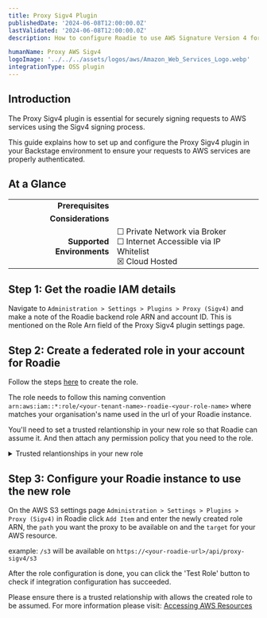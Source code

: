 ```yaml
---
title: Proxy Sigv4 Plugin
publishedDate: '2024-06-08T12:00:00.0Z'
lastValidated: '2024-06-08T12:00:00.0Z'
description: How to configure Roadie to use AWS Signature Version 4 for proxying requests to and from AWS services

humanName: Proxy AWS Sigv4
logoImage: '../../../assets/logos/aws/Amazon_Web_Services_Logo.webp'
integrationType: OSS plugin
---
```


## Introduction

The Proxy Sigv4 plugin is essential for securely signing requests to AWS services using the Sigv4 signing process.

This guide explains how to set up and configure the Proxy Sigv4 plugin in your Backstage environment to ensure your requests to AWS services are properly authenticated.

## At a Glance
| | |
|---: | --- |
| **Prerequisites** |  |
| **Considerations** |  |
| **Supported Environments** | ☐ Private Network via Broker <br /> ☐ Internet Accessible via IP Whitelist <br /> ☒ Cloud Hosted |

## Step 1: Get the roadie IAM details

Navigate to `Administration > Settings > Plugins > Proxy (Sigv4)` and make a note of the Roadie backend role ARN and account ID. This is mentioned on the Role Arn field of the Proxy Sigv4 plugin settings page.

## Step 2: Create a federated role in your account for Roadie

Follow the steps [here](/docs/details/accessing-aws-resources) to create the role.

The role needs to follow this naming convention `arn:aws:iam::*:role/<your-tenant-name>-roadie-<your-role-name>` where <your-tenant-name> matches your organisation's name used in the url of your Roadie instance.

You'll need to set a trusted relantionship in your new role so that Roadie can assume it. And then attach any permission policy that you need to the role.

<details>

<summary>Trusted relantionships in your new role</summary>

```json
{
  "Version": "2012-10-17",
  "Statement": [
    {
      "Effect": "Allow",
      "Principal": {
        "AWS": "arn:aws:iam::<roadie-account-id>:root"
      },
      "Action": "sts:AssumeRole",
      "Condition": {}
    }
  ]
}
```

</details>

## Step 3: Configure your Roadie instance to use the new role

On the AWS S3 settings page `Administration > Settings > Plugins > Proxy (Sigv4)` in Roadie click `Add Item` and enter the newly created
role ARN, the `path` you want the proxy to be available on and the `target` for your AWS resource.

example: `/s3`
will be available on `https://<your-roadie-url>/api/proxy-sigv4/s3`

After the role configuration is done, you can click the 'Test Role' button to check if integration configuration has succeeded.

Please ensure there is a trusted relationship with allows the created role to be assumed.
For more information please visit: [Accessing AWS Resources](/docs/details/accessing-aws-resources)
